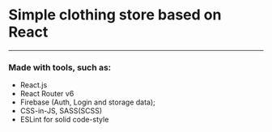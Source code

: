 # Simple clothing store based on React
____
### Made with tools, such as: 
- React.js
- React Router v6
- Firebase (Auth, Login and storage data);
- CSS-in-JS, SASS(SCSS)
- ESLint for solid code-style

